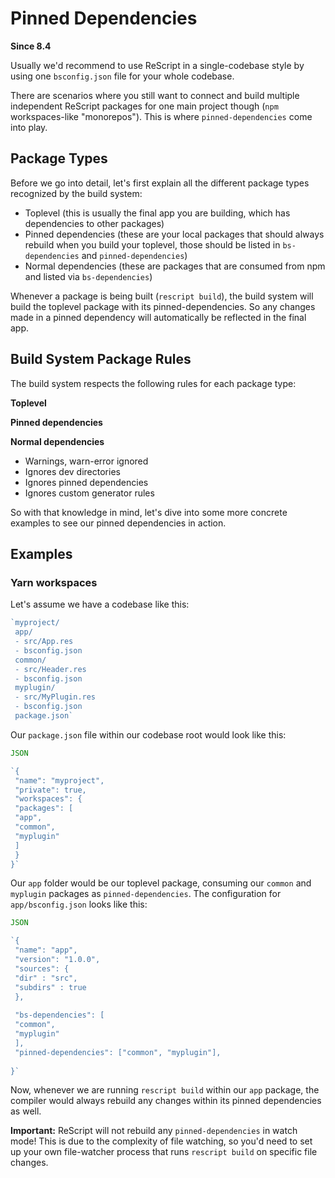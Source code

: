 # Pinned Dependencies

**Since 8.4**

Usually we'd recommend to use ReScript in a single-codebase style by using one `bsconfig.json` file for your whole codebase.

There are scenarios where you still want to connect and build multiple independent ReScript packages for one main project though (`npm` workspaces-like "monorepos"). This is where `pinned-dependencies` come into play.

## Package Types

Before we go into detail, let's first explain all the different package types recognized by the build system:

* Toplevel (this is usually the final app you are building, which has dependencies to other packages)
* Pinned dependencies (these are your local packages that should always rebuild when you build your toplevel, those should be listed in `bs-dependencies` and `pinned-dependencies`)
* Normal dependencies (these are packages that are consumed from npm and listed via `bs-dependencies`)

Whenever a package is being built (`rescript build`), the build system will build the toplevel package with its pinned-dependencies. So any changes made in a pinned dependency will automatically be reflected in the final app.

## Build System Package Rules

The build system respects the following rules for each package type:

**Toplevel**

**Pinned dependencies**

**Normal dependencies**

* Warnings, warn-error ignored
* Ignores dev directories
* Ignores pinned dependencies
* Ignores custom generator rules

So with that knowledge in mind, let's dive into some more concrete examples to see our pinned dependencies in action.

## Examples

### Yarn workspaces

Let's assume we have a codebase like this:


```javascript
`myproject/
 app/
 - src/App.res
 - bsconfig.json
 common/
 - src/Header.res
 - bsconfig.json
 myplugin/
 - src/MyPlugin.res
 - bsconfig.json
 package.json`


```
Our `package.json` file within our codebase root would look like this:


```javascript
JSON

`{
 "name": "myproject",
 "private": true,
 "workspaces": {
 "packages": [
 "app",
 "common",
 "myplugin"
 ]
 }
}`


```
Our `app` folder would be our toplevel package, consuming our `common` and `myplugin` packages as `pinned-dependencies`. The configuration for `app/bsconfig.json` looks like this:


```javascript
JSON

`{
 "name": "app",
 "version": "1.0.0",
 "sources": {
 "dir" : "src",
 "subdirs" : true
 },
 
 "bs-dependencies": [
 "common",
 "myplugin"
 ],
 "pinned-dependencies": ["common", "myplugin"],
 
}`


```
Now, whenever we are running `rescript build` within our `app` package, the compiler would always rebuild any changes within its pinned dependencies as well.

**Important:** ReScript will not rebuild any `pinned-dependencies` in watch mode! This is due to the complexity of file watching, so you'd need to set up your own file-watcher process that runs `rescript build` on specific file changes.




